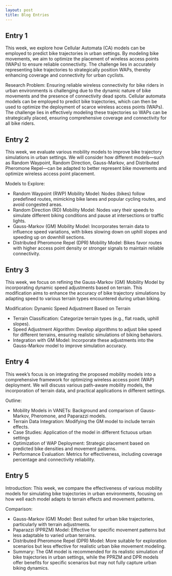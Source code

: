 ```yaml
---
layout: post
title: Blog Entries
---
```


## Entry 1 

This week, we explore how Cellular Automata (CA) models can be employed to predict bike trajectories in urban settings. By modeling bike movements, we aim to optimize the placement of wireless access points (WAPs) to ensure reliable connectivity. The challenge lies in accurately representing bike trajectories to strategically position WAPs, thereby enhancing coverage and connectivity for urban cyclists.

Research Problem: Ensuring reliable wireless connectivity for bike riders in urban environments is challenging due to the dynamic nature of bike movements and the presence of connectivity dead spots. Cellular automata models can be employed to predict bike trajectories, which can then be used to optimize the deployment of scarce wireless access points (WAPs). The challenge lies in effectively modeling these trajectories so WAPs can be strategically placed, ensuring comprehensive coverage and connectivity for all bike riders.

## Entry 2

This week, we evaluate various mobility models to improve bike trajectory simulations in urban settings. We will consider how different models—such as Random Waypoint, Random Direction, Gauss-Markov, and Distributed Pheromone Repel—can be adapted to better represent bike movements and optimize wireless access point placement.

Models to Explore:

- Random Waypoint (RWP) Mobility Model: Nodes (bikes) follow predefined routes, mimicking bike lanes and popular cycling routes, and avoid congested areas.
- Random Direction (RD) Mobility Model: Nodes vary their speeds to simulate different biking conditions and pause at intersections or traffic lights.
- Gauss-Markov (GM) Mobility Model: Incorporates terrain data to influence speed variations, with bikes slowing down on uphill slopes and speeding up on downhill sections.
- Distributed Pheromone Repel (DPR) Mobility Model: Bikes favor routes with higher access point density or stronger signals to maintain reliable connectivity.

## Entry 3
This week, we focus on refining the Gauss-Markov (GM) Mobility Model by incorporating dynamic speed adjustments based on terrain. This modification aims to enhance the accuracy of bike trajectory simulations by adapting speed to various terrain types encountered during urban biking.

Modification: Dynamic Speed Adjustment Based on Terrain

- Terrain Classification: Categorize terrain types (e.g., flat roads, uphill slopes).
- Speed Adjustment Algorithm: Develop algorithms to adjust bike speed for different terrains, ensuring realistic simulations of biking behaviors.
- Integration with GM Model: Incorporate these adjustments into the Gauss-Markov model to improve simulation accuracy.

## Entry 4 
This week’s focus is on integrating the proposed mobility models into a comprehensive framework for optimizing wireless access point (WAP) deployment. We will discuss various path-aware mobility models, the incorporation of terrain data, and practical applications in different settings.

Outline:

- Mobility Models in VANETs: Background and comparison of Gauss-Markov, Pheromone, and Paparazzi models.
- Terrain Data Integration: Modifying the GM model to include terrain effects.
- Case Studies: Application of the model in different fictuous urban settings
- Optimization of WAP Deployment: Strategic placement based on predicted bike densities and movement patterns.
- Performance Evaluation: Metrics for effectiveness, including coverage percentage and connectivity reliability.

## Entry 5 
Introduction: This week, we compare the effectiveness of various mobility models for simulating bike trajectories in urban environments, focusing on how well each model adapts to terrain effects and movement patterns.

Comparison:

- Gauss-Markov (GM) Model: Best suited for urban bike trajectories, particularly with terrain adjustments.
- Paparazzi (PPRZM) Model: Effective for specific movement patterns but less adaptable to varied urban terrains.
- Distributed Pheromone Repel (DPR) Model: More suitable for exploration scenarios but less effective for realistic urban bike movement modeling.
- Summary: The GM model is recommended for its realistic simulation of bike trajectories in urban settings, while the PPRZM and DPR models offer benefits for specific scenarios but may not fully capture urban biking dynamics.
